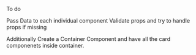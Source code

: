 To do

Pass Data to each individual component
Validate props and try to handle props if missing


Additionally
Create a Container Component and have all the card componenets inside container. 
